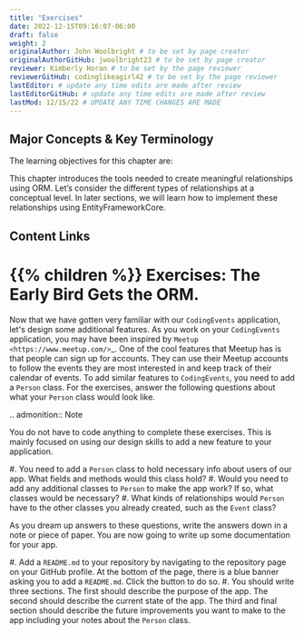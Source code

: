 ```yaml
---
title: "Exercises"
date: 2022-12-15T09:16:07-06:00
draft: false
weight: 2
originalAuthor: John Woolbright # to be set by page creator
originalAuthorGitHub: jwoolbright23 # to be set by page creator
reviewer: Kimberly Horan # to be set by the page reviewer
reviewerGitHub: codinglikeagirl42 # to be set by the page reviewer
lastEditor: # update any time edits are made after review
lastEditorGitHub: # update any time edits are made after review
lastMod: 12/15/22 # UPDATE ANY TIME CHANGES ARE MADE
---
```


## Major Concepts & Key Terminology

The learning objectives for this chapter are:

This chapter introduces the tools needed to create meaningful relationships using ORM. Let’s consider the different types of relationships at a conceptual level. In later sections, we will learn how to implement these relationships using EntityFrameworkCore.

## Content Links

{{% children %}}
Exercises: The Early Bird Gets the ORM.
=======================================

Now that we have gotten very familiar with our ``CodingEvents`` application, let's design some additional features.
As you work on your ``CodingEvents`` application, you may have been inspired by `Meetup <https://www.meetup.com/>`_.
One of the cool features that Meetup has is that people can sign up for accounts.
They can use their Meetup accounts to follow the events they are most interested in and keep track of their calendar of events.
To add similar features to ``CodingEvents``, you need to add a ``Person`` class.
For the exercises, answer the following questions about what your ``Person`` class would look like.

.. admonition:: Note

   You do not have to code anything to complete these exercises.
   This is mainly focused on using our design skills to add a new feature to your application.

#. You need to add a ``Person`` class to hold necessary info about users of our app. What fields and methods would this class hold?
#. Would you need to add any additional classes to ``Person`` to make the app work? If so, what classes would be necessary?
#. What kinds of relationships would ``Person`` have to the other classes you already created, such as the ``Event`` class?

As you dream up answers to these questions, write the answers down in a note or piece of paper. You are now going to write up some documentation for your app.

#. Add a ``README.md`` to your repository by navigating to the repository page on your GitHub profile.
   At the bottom of the page, there is a blue banner asking you to add a ``README.md``. Click the button to do so.
#. You should write three sections. The first should describe the purpose of the app. The second should describe the current state of the app.
   The third and final section should describe the future improvements you want to make to the app including your notes about the ``Person`` class.


